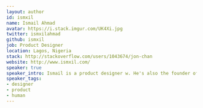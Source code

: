 ```yaml
---
layout: author
id: ismxil
name: Ismail Ahmad
avatar: https://i.stack.imgur.com/UK4Xi.jpg
twitter: ismxilahmad
github: ismxil
job: Product Designer
location: Lagos, Nigeria
stack: http://stackoverflow.com/users/1043674/jon-chan
website: http://www.ismxil.com/
speaker: true
speaker_intro: Ismail is a product designer w. He's also the founder of [Cadara Studio](https://www.cadara.studio/), an experience design agency. He frequently speaks on product development, tech education, and diversity.
speaker_tags:
- designer
- product
- human
---
```

